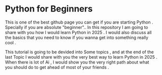 # Python for Beginners
This is one of the best github page you can get if you are starting Python . Specially if you are absolute "beginner"..
In this repository I am going to share with you how I would learn Python in 2025 . I would also discuss all the basics that 
you need to know if you wanna get into something really cool . 

This tutorial is going to be devided into Some topics , and at the end of the last Topic I would share with you the very best way 
to learn Python in 2025 . When there is lot of Ai , I would show you the very right path about what you should do to get 
ahead of most of your friends . 
